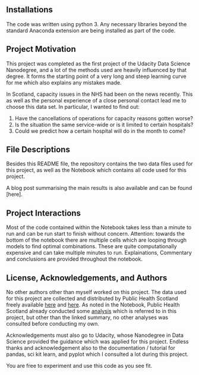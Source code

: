 ## Installations
The code was written using python 3. Any necessary libraries beyond the standard Anaconda extension are being installed as part of the code.

## Project Motivation
This project was completed as the first project of the Udacity Data Science Nanodegree, and a lot of the methods used are heavily influenced by that degree. It forms the starting point of a very long and steep learning curve for me which also explains any mistakes made. 

In Scotland, capacity issues in the NHS had been on the news recently. This as well as the personal experience of a close personal contact lead me to choose this data set. In particular, I wanted to find out:

1. Have the cancellations of operations for capacity reasons gotten worse?
2. Is the situation the same service-wide or is it limited to certain hospitals?
3. Could we predict how a certain hospital will do in the month to come?

## File Descriptions
Besides this README file, the repository contains the two data files used for this project, as well as the Notebook which contains all code used for this project. 

A blog post summarising the main results is also available and can be found [here].

## Project Interactions
Most of the code contained within the Notebook takes less than a minute to run and can be run start to finish without concern. Attention: towards the bottom of the notebook there are multiple cells which are looping through models to find optimal combinations. These are quite computationally expensive and can take multiple minutes to run. Explainations, Commentary and conclusions  are provided throughout the notebook.

## License, Acknowledgements, and Authors
No other authors other than myself worked on this project. The data used for this project are collected and distributed by Public Health Scotland freely available [here](https://www.opendata.nhs.scot/dataset/cancelled-planned-operations/resource/bcc860a4-49f4-4232-a76b-f559cf6eb885) and [here](https://www.opendata.nhs.scot/en_GB/dataset/hospital-codes). As noted in the Notebook, Public Health Scotland already conducted some [analysis](https://publichealthscotland.scot/publications/cancelled-planned-operations/cancelled-planned-operations-month-ending-31-may-2022/) which is referred to in this project, but other than the linked summary, no other analyses was consulted before conducting my own.

Acknowledgements must also go to Udacity, whose Nanodegree in Data Science provided the guidance which was applied for this project. Endless thanks and acknowledgement also to the documentation / tutorial for pandas, sci kit learn, and pyplot which I consulted a lot during this project.

You are free to experiment and use this code as you see fit.
